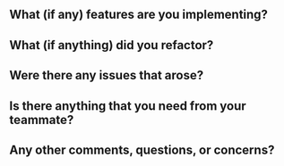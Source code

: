 What (if any) features are you implementing?
-
What (if anything) did you refactor?
-
Were there any issues that arose?
-
Is there anything that you need from your teammate?
-
Any other comments, questions, or concerns?
-
